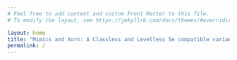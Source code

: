 ```yaml
---
# Feel free to add content and custom Front Matter to this file.
# To modify the layout, see https://jekyllrb.com/docs/themes/#overriding-theme-defaults

layout: home
title: "Mimics and Xorn: A Classless and Levelless 5e compatible variant"
permalink: /
---
```

